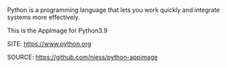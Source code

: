 
 Python is a programming language that lets you work quickly
 and integrate systems more effectively.
 
 This is the AppImage for Python3.9
 
 SITE: https://www.python.org

 SOURCE: https://github.com/niess/python-appimage
